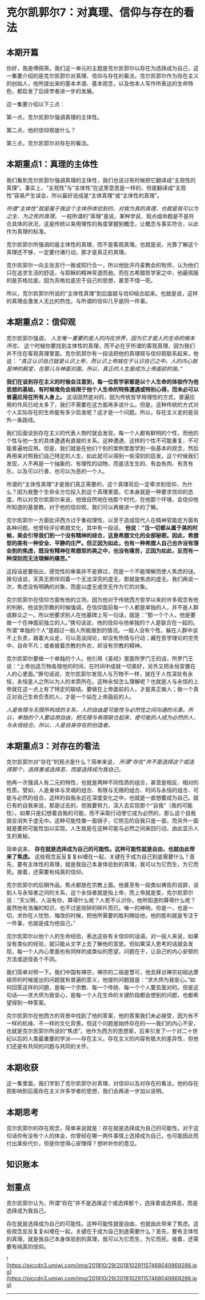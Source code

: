 # 克尔凯郭尔7：对真理、信仰与存在的看法

## 本期开篇

你好，我是傅佩荣。我们这一单元的主题是克尔凯郭尔以存在为选择成为自己，这一集要介绍的是克尔凯郭尔对真理、信仰与存在的看法。克尔凯郭尔作为存在主义的创始人，他所提出来的基本术语、基本观念，以及他本人写作所表达的生命特色，都启发了后续学者进一步的发展。

这一集要介绍以下三点：

第一点，克尔凯郭尔强调真理的主体性。

第二点，他的信仰观是什么？

第三点，克尔凯郭尔对存在的看法。

## 本期重点1：真理的主体性

我们看到克尔凯郭尔强调真理的主体性，我们也说过有时候把它翻译成“主观性的真理”。事实上，“主观性”与“主体性”在这里意思是一样的，但是翻译成“主观性”容易产生误会，所以最好说成是“主体真理”或“主体性的真理”。

 *所谓“主体性”就是属于我这个主体所体验到的、对我为真的真理，也就是我可以为之生、为之死的真理。* 一般所谓的“真理”是说，某种学说、观点或命题是不是符合具体的状况，这是传统以来用理性的角度掌握到概念，让概念与事实符合，以此作为真理的标准。

克尔凯郭尔所强调的是主体性的真理，而不是客观真理。也就是说，光靠了解这个真理还不够，一定要付诸行动，那才是真正的真理。

克尔凯郭尔一向主张言行一致或知行合一，所以他批评丹麦教会的牧师，认为他们只在追求生活的舒适，与耶稣的精神背道而驰。而在古希腊哲学家之中，他最佩服的是苏格拉底，因为苏格拉底忠于自己的思想，甚至不惜一死。

所以，克尔凯郭尔所说的“主体性真理”到后面就与信仰结合起来。也就是说，这样的真理会激发人无比的热忱，与所谓的信仰几乎是同一件事。

## 本期重点2：信仰观

克尔凯郭尔强调， *人生唯一重要的是人的内在世界，因为它才是人的生命的根本所在。* 这个时候你要找到主体性的真理，而不必在乎所谓的客观真理，因为我们并不住在客观真理里面。克尔凯郭尔有一段话把他的真理观与信仰观联系起来，他说： *“真正认识自己就是认识上帝，而认识上帝就在于认识自己之中。人的内心就是神的殿堂，在那儿与神面对面。所以，真正的人生是成为上帝面前的我。”*

 **我们在谈到存在主义的时候会注意到，每一位哲学家都是以个人生命的体验作为他思想的基础，有时候难免会局限于他个人生命的特殊遭遇或特别心得，而未必可以普遍应用在所有人身上。** 这话固然是对的，因为传统哲学用理性的方式，普遍应用的作风已经太多了，我们不需要在这方面再多说什么。但是，这种传统的方式对个人实际存在的生命能有多少启发呢？这才是一个问题。所以，存在主义走的是另外一条路线。

我们后面谈到存在主义的代表人物时就会发现，每一个人都有鲜明的个性，而他的个性与他一生的具体遭遇有直接的关系。这种遭遇、这样的个性不可能重复，不可能普遍地应用。但是，我们就是在他们个别的案例里面学到一些基本的观念，然后再用来对照我们自己特定的人生，如此就可以得到一些深刻的启发。这个时候我们发现，人不再是一个抽象的、有理性的动物，而是活生生的、有血有肉、有苦有乐，以及可以行善、也可以为恶的一个人。

所谓的“主体性真理”才是我们真正需要的，这个真理背后一定牵涉到信仰，为什么？因为我整个生命全方位投入到这个真理里面，它本身就是一种要求信仰的态度。所以对克尔凯郭尔来说，他很自然地在他那个时代，在他那个环境，会信仰他所知道的基督教。对于他的信仰观，我们可以再做进一步的了解。

克尔凯郭尔一方面批评西方过于重视理性，以至于造成现代人在精神官能症方面有各种问题。他曾经评论希腊文化，其中有一段话， **他说：“当一切都从属于美的时候，美会引导我们到一个没有精神的综合，这是希腊文化的全部秘密。因此，希腊型的美有一种安全、平静的庄严。但正因为如此，也有一种希腊人自己也许没有理会到的焦虑，既没有精神在希腊型的美之中，也没有痛苦，正因为如此，反而有一种深刻而无法理解的痛苦。”**

这段话是要指出，感觉性的审美并不是罪过，而是一个不能理解而使人焦虑的谜。换句话说，天真无邪伴同着一个无法深究的虚无，那就是焦虑的虚无。我们再说一次，焦虑没有明确的对象，而是以虚无或空无作为它的对象。

克尔凯郭尔在信仰方面有他的立场，因为他对于传统西方哲学以来的许多观念有他的判断。他谈到宗教的时候强调，在信仰面前每一个人都是单独的人，并不是人群或群众之一。所以他要求别人在他墓碑上写一句话，就是：“那一个个人，他是要做一个在神面前独立的人。”换句话说，他的信仰与他单独的个人是联合在一起的。所谓“单独的个人”是超过一般人所能做到的情况。一般人没有个性，躲在人群中谈不上负责，跟着大众走，可以高谈阔论，却没有热情与行动；藏在哲学理论的空壳中，自命不凡；或者披着宗教的外衣，却没有宗教的精神。

克尔凯郭尔要做一个单独的个人。他引用《圣经》里面所罗门王的话，所罗门王说：“上帝创造万物各按他的时间，在时间中成就一切美好，另外又把永恒安置在人的心里面。”换句话说，克尔凯郭尔发现人与万物不一样，就在于人性深处有永恒，永恒是人之所以为人的本质所在。这种永恒怎么理解呢？也就是人与永恒的上帝就在这一点上有了特定的联结。要做在上帝面前的人，才是真正做人；做一个真正对自己生命负责的人，才是一个站在上帝面前的人。

 *人是有限与无限所构成的关系，人的自由是可能性与必然性之间沟通的元素。所以，单独的个人要运用自由，把无限与有限联合起来，使可能的人成为必然的人，与永恒结合。所以，人是自身存在的创造者。*

## 本期重点3：对存在的看法

克尔凯郭尔对“存在”的观点是什么？简单来说， *所谓“存在”并不是选择这个或选择那个，选择善或选择恶，而是选择成为我自己。*

他再一次强调人有二元的特性，也就是两种不同性质的组合，甚至是相反、相对的性质。譬如，人是身体与灵魂的组合、有限与无限的组合、时间与永恒的组合、可能与必然的组合。这样的自我永远在深度变化之中，也就是一直想要成为自己。就已有的自我来说，那是过去的，但我要努力，深入去实现那个“自我”（我的可能性）。如果只是幻想着自我的可能，而不采取行动使它成为必然的，那么这个自我就会消失于虚无中。这种可能性像一面镜子，它照见的自我只是一面，而另外一面就是要把可能性加以实现。人生就是在这种可能与必然之间来回行动，由此显示人生的奥秘。

简单说来， **存在就是选择成为自己的可能性。这种可能性就是自由，也就由此带来了焦虑。** 这些观念反反复复纠缠在一起，关键在于成为自己到底需要什么？首先，要有主体性的真理，就是我自己本身体验到的真理，我可以为它而生，为它而死。接着，还需要有纯真的信仰。

克尔凯郭尔的后期作品，焦点都放在宗教上面。他甚至有一段类似祷告的说辞，谈到人与永恒者之间的关系，这个永恒者就是指上帝，而上帝就是爱。克尔凯郭尔说：“天父啊，人没有你，算得什么呢？人若不认识你，他所知道的算得什么呢？虽然他有浩瀚的知识，也不过是琐碎的碎片而已。唯一的神呐，你是一，也是一切，求你在人忧愁、悔改的时候，把他所需要的胜利赐给他，他的胜利就是专注于一件事，也就是成为他自己。”

克尔凯郭尔以他个人的生命经验，表达这些有关信仰的话语。对一般人来说，如果没有类似的经验，就只能从文字上去了解他的意思。但如果深入思考的话就会发现，每一个人内心里面也有同样的或类似的愿望。问题在于，让自己的内心安顿的方法或途径各个不同。

我们简单对照一下。我们中国有禅宗，禅宗的二祖是慧可，他去拜访禅宗初祖达摩祖师的时候提出的问题就有普遍的意义，他提的问题就是：“求大师为我安心。”如何回答这样的问题，是每一个宗教、每一个传统、每一个个人要去面对的。但是这句话——求大师为我安心，是每一个人在生命的关键阶段都会想到的问题，也都希望得到一种答案。

克尔凯郭尔在他西方的背景中找到了他的答案，他的答案我们未必接受，因为有不一样的机缘、不一样的文化背景。但这个问题是始终存在的——我们的内心不安，也就是克尔凯郭尔所说的“焦虑”。他作为西方的思想家，后来引发了一个对二十世纪以后的人类最重要的学派——存在主义。存在主义的内容有极大的差异性，但他们还是有共同的问题与共同的关怀。

## 本期收获

这一集里面，我们学到了克尔凯郭尔对真理、对信仰以及对存在的看法，他的存在观影响到后面存在主义许多学者的思想，我们会再进一步加以说明。

## 本期思考

克尔凯郭尔的存在观念，简单来说就是：存在就是选择成为自己的可能性。对于这句话你有没有个人的体会，你曾经在哪一两件事情上选择成为自己，也可能因此而付出某些代价，但是你觉得心安理得？想听听你的意见。

## 知识账本

## 划重点

克尔凯郭尔认为，所谓“存在”并不是选择这个或选择那个，选择善或选择恶，而是选择成为我自己。

存在就是选择成为自己的可能性。这种可能性就是自由，也就由此带来了焦虑。这些观念反反复复纠缠在一起，关键在于成为自己到底需要什么？首先，要有主体性的真理，就是我自己本身体验到的真理，我可以为它而生，为它而死。接着，还需要有纯真的信仰。

![https://piccdn3.umiwi.com/img/201810/29/201810291157468049869286.jpg](https://piccdn3.umiwi.com/img/201810/29/201810291157468049869286.jpg)

---
